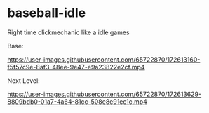 # baseball-idle
Right time clickmechanic like a idle games

Base:

https://user-images.githubusercontent.com/65722870/172613160-f5f57c9e-8af3-48ee-9e47-e9a23822e2cf.mp4

Next Level:

https://user-images.githubusercontent.com/65722870/172613629-8809bdb0-01a7-4a64-81cc-508e8e91ec1c.mp4

